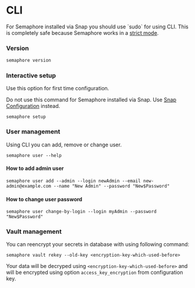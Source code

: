 # CLI

<div class="warning">
    For Semaphore installed via Snap you should use `sudo` for using CLI. This is completely safe because Semaphore works in a <a href="https://snapcraft.io/docs/snap-confinement">strict mode</a>.
</div>

### Version

```bash
semaphore version
```

### Interactive setup

Use this option for first time configuration.


<div class="warning">
    Do not use this command for Semaphore installed via Snap. Use <a href="./configuration#snap-configuration">Snap Configuration</a> instead.
</div>

```
semaphore setup
```

### User management

Using CLI you can add, remove or change user.

```
semaphore user --help
```

#### How to add admin user
```
semaphore user add --admin --login newAdmin --email new-admin@example.com --name "New Admin" --password "New$Password"
```

#### How to change user password
```
semaphore user change-by-login --login myAdmin --password "New$Password"
```

### Vault management

You can reencrypt your secrets in database with using following command:

```
semaphore vault rekey --old-key <encryption-key-which-used-before>
```

Your data will be decryped using `<encryption-key-which-used-before>` and will be encrypted using option `access_key_encryption` from configuration key.

